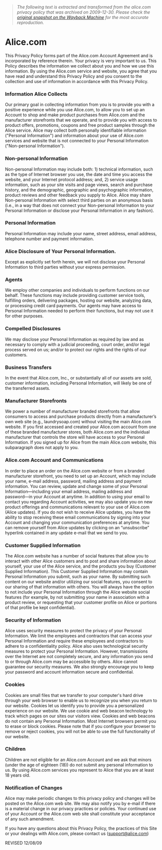 > *The following text is extracted and transformed from the alice.com privacy policy that was archived on 2009-12-30. Please check the [original snapshot on the Wayback Machine](https://web.archive.org/web/20091230031749id_/http%3A//www.alice.com/privacy) for the most accurate reproduction.*

# Alice.com

This Privacy Policy forms part of the Alice.com Account Agreement and is incorporated by reference therein. Your privacy is very important to us. This Policy describes the information we collect about you and how we use this information. By using the Alice.com service and website, you agree that you have read and understand this Privacy Policy and you consent to the collection and use of information in accordance with this Privacy Policy.

### Information Alice Collects

Our primary goal in collecting information from you is to provide you with a positive experience while you use Alice.com, to allow you to set up an Account to shop and make product purchases from Alice.com and the manufacturer storefronts that we operate, and to provide you with access to product offers, promotions, coupons and free product samples through the Alice service. Alice may collect both personally identifiable information ("Personal Information") and information about your use of Alice.com services and website that is not connected to your Personal Information ("Non-personal Information"). 

### Non-personal Information

Non-personal Information may include both: 1) technical information, such as the type of Internet browser you use, the date and time you access the website, and your Internet protocol address; and, 2) service usage information, such as your site visits and page views, search and purchase history, and the demographic, geographic and psychographic information, product reviews and other feedback you supply to Alice. Alice may share Non-personal Information with select third parties on an anonymous basis (i.e., in a way that does not connect your Non-personal Information to your Personal Information or disclose your Personal Information in any fashion). 

### Personal Information

Personal Information may include your name, street address, email address, telephone number and payment information.

### Alice Disclosure of Your Personal Information.

Except as explicitly set forth herein, we will not disclose your Personal Information to third parties without your express permission.

### Agents

We employ other companies and individuals to perform functions on our behalf. These functions may include providing customer service tools, fulfilling orders, delivering packages, hosting our website, analyzing data, or processing credit card payments. Our agents may have access to Personal Information needed to perform their functions, but may not use it for other purposes.

### Compelled Disclosures 

We may disclose your Personal Information as required by law and as necessary to comply with a judicial proceeding, court order, and/or legal process served on us; and/or to protect our rights and the rights of our customers.

### Business Transfers

In the event that Alice.com, Inc., or substantially all of our assets are sold, customer information, including Personal Information, will likely be one of the transferred assets.

### Manufacturer Storefronts

We power a number of manufacturer branded storefronts that allow consumers to access and purchase products directly from a manufacturer’s own web site (e.g., laundrysoap.com) without visiting the main Alice.com website. If you first accessed and created your Alice.com account from one of these branded manufacturer stores, both Alice.com and the individual manufacturer that controls the store will have access to your Personal Information. If you signed up for Alice from the main Alice.com website, this subparagraph does not apply to you. 

### Alice.com Account and Communications

In order to place an order on the Alice.com website or from a branded manufacturer storefront, you need to set up an Account, which may include your name, e-mail address, password, mailing address and payment information. You can review, update and change some of your Personal Information―including your email address, mailing address and password―in your Account at anytime. In addition to using your email to contact you regarding Account activities, we may also update you on new product offerings and communications relevant to your use of Alice.com (Alice updates). If you do not wish to receive Alice updates, you have the ability to stop receiving these email communications by signing into your Account and changing your communication preferences at anytime. You can remove yourself from Alice updates by clicking on an “unsubscribe” hyperlink contained in any update e-mail that we send to you.

### Customer Supplied Information

The Alice.com website has a number of social features that allow you to interact with other Alice customers and to post and share information about yourself, your use of the Alice service, and the products you buy (Customer Supplied Information). This Customer Supplied Information may contain Personal Information you submit, such as your name. By submitting such content on our website and/or utilizing our social features, you consent to our sharing of that information with others. You will always have the option to not include your Personal Information through the Alice website social features (for example, by not submitting your name in association with a product review, or requesting that your customer profile on Alice or portions of that profile be kept confidential). 

### Security of Information

Alice uses security measures to protect the privacy of your Personal Information. We limit the employees and contractors that can access your Personal Information and require these employees and contractors to adhere to a confidentiality policy. Alice also uses technological security measures to protect your Personal Information. However, transmissions over the Internet are not completely secure, and any information you send to or through Alice.com may be accessible by others. Alice cannot guarantee our security measures. We also strongly encourage you to keep your password and account information secure and confidential. 

### Cookies 

Cookies are small files that we transfer to your computer's hard drive through your web browser to enable us to recognize you when you return to our website. Cookies let us identify you to provide you a personalized experience on our website. We use cookie and web beacon technology to track which pages on our sites our visitors view. Cookies and web beacons do not contain any Personal Information. Most Internet browsers permit you to erase or block cookies. Please note that if you configure your browser to remove or reject cookies, you will not be able to use the full functionality of our website. 

### Children

Children are not eligible for an Alice.com Account and we ask that minors (under the age of eighteen (18)) do not submit any personal information to us. By using Alice.com services you represent to Alice that you are at least 18 years old.

### Notification of Changes

Alice may make periodic changes to this privacy policy and changes will be posted on the Alice.com web site. We may also notify you by e-mail if there is a material change in our privacy practices or policies. Your continued use of your Account or the Alice.com web site shall constitute your acceptance of any such amendment.

If you have any questions about this Privacy Policy, the practices of this Site or your dealings with Alice.com, please contact us ([support@alice.com](mailto:support@alice.com)) 

REVISED 12/08/09

